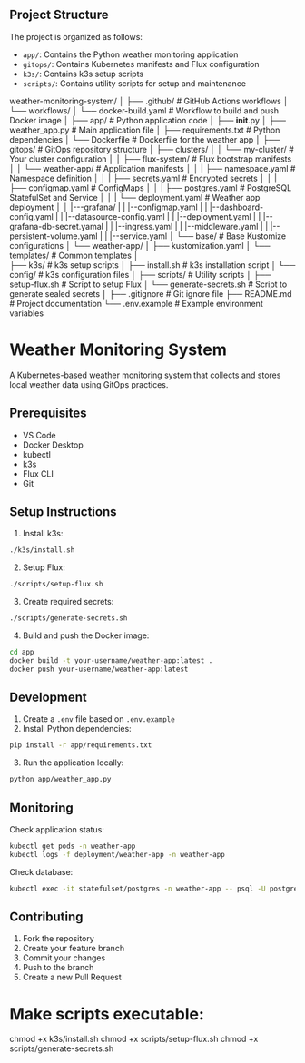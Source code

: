## Project Structure

The project is organized as follows:
- `app/`: Contains the Python weather monitoring application
- `gitops/`: Contains Kubernetes manifests and Flux configuration
- `k3s/`: Contains k3s setup scripts
- `scripts/`: Contains utility scripts for setup and maintenance


weather-monitoring-system/
│
├── .github/                          # GitHub Actions workflows
│   └── workflows/
│       └── docker-build.yaml         # Workflow to build and push Docker image
│
├── app/                              # Python application code
│   ├── __init__.py
│   ├── weather_app.py                # Main application file
│   ├── requirements.txt              # Python dependencies
│   └── Dockerfile                    # Dockerfile for the weather app
│
├── gitops/                           # GitOps repository structure
│   ├── clusters/
│   │   └── my-cluster/              # Your cluster configuration
│   │       ├── flux-system/         # Flux bootstrap manifests
│   │       └── weather-app/         # Application manifests
│   │       |    ├── namespace.yaml    # Namespace definition
│   │       |    ├── secrets.yaml      # Encrypted secrets
│   │       |    ├── configmap.yaml    # ConfigMaps
│   │       |    ├── postgres.yaml     # PostgreSQL StatefulSet and Service
│   │       |    └── deployment.yaml   # Weather app deployment
│   │       |---grafana/
|   |             |--configmap.yaml
|   |             |--dashboard-config.yaml
|   |             |--datasource-config.yaml
|   |             |--deployment.yaml
|   |             |--grafana-db-secret.yamal
|   |             |--ingress.yaml
|   |             |--middleware.yaml
|   |             |--persistent-volume.yaml
|   |             |--service.yaml
│   └── base/                        # Base Kustomize configurations
│       └── weather-app/
│           ├── kustomization.yaml
│           └── templates/            # Common templates
│           
├── k3s/                             # k3s setup scripts
│   ├── install.sh                   # k3s installation script
│   └── config/                      # k3s configuration files
│
├── scripts/                         # Utility scripts
│   ├── setup-flux.sh               # Script to setup Flux
│   └── generate-secrets.sh         # Script to generate sealed secrets
│
├── .gitignore                      # Git ignore file
├── README.md                       # Project documentation
└── .env.example                    # Example environment variables


# Weather Monitoring System

A Kubernetes-based weather monitoring system that collects and stores local weather data using GitOps practices.

## Prerequisites

- VS Code
- Docker Desktop
- kubectl
- k3s
- Flux CLI
- Git



## Setup Instructions

1. Install k3s:
```bash
./k3s/install.sh
```

2. Setup Flux:
```bash
./scripts/setup-flux.sh
```

3. Create required secrets:
```bash
./scripts/generate-secrets.sh
```

4. Build and push the Docker image:
```bash
cd app
docker build -t your-username/weather-app:latest .
docker push your-username/weather-app:latest
```

## Development

1. Create a `.env` file based on `.env.example`
2. Install Python dependencies:
```bash
pip install -r app/requirements.txt
```

3. Run the application locally:
```bash
python app/weather_app.py
```

## Monitoring

Check application status:
```bash
kubectl get pods -n weather-app
kubectl logs -f deployment/weather-app -n weather-app
```

Check database:
```bash
kubectl exec -it statefulset/postgres -n weather-app -- psql -U postgres -d weather_db -c "SELECT * FROM weather_data;"
```

## Contributing

1. Fork the repository
2. Create your feature branch
3. Commit your changes
4. Push to the branch
5. Create a new Pull Request


# Make scripts executable:
chmod +x k3s/install.sh
chmod +x scripts/setup-flux.sh
chmod +x scripts/generate-secrets.sh
